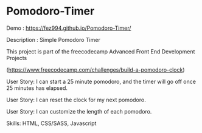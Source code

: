 # Pomodoro-Timer

Demo : https://fez994.github.io/Pomodoro-Timer/ 

Description : Simple Pomodoro Timer


This project is part of the freecodecamp Advanced Front End Development Projects 


(https://www.freecodecamp.com/challenges/build-a-pomodoro-clock)




User Story: I can start a 25 minute pomodoro, and the timer will go off once 25 minutes has elapsed.



User Story: I can reset the clock for my next pomodoro.



User Story: I can customize the length of each pomodoro.





Skills: HTML, CSS/SASS, Javascript
